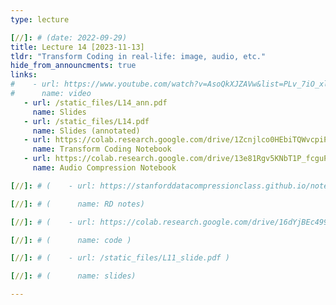 ```yaml
---
type: lecture

[//]: # (date: 2022-09-29)
title: Lecture 14 [2023-11-13]
tldr: "Transform Coding in real-life: image, audio, etc."
hide_from_announcments: true
links:
#    - url: https://www.youtube.com/watch?v=AsoQkXJZAVw&list=PLv_7iO_xlL0Jgc35Pqn7XP5VTQ5krLMOl
#      name: video
   - url: /static_files/L14_ann.pdf
     name: Slides
   - url: /static_files/L14.pdf
     name: Slides (annotated)
   - url: https://colab.research.google.com/drive/1Zcnjlco0HEbiTQWvcpiPYA9HbtfB829x#scrollTo=u2mT08CIzvuw
     name: Transform Coding Notebook
   - url: https://colab.research.google.com/drive/13e81Rgv5KNbT1P_fcguPvldtedogkEJZ#scrollTo=McjXr-nVIII1
     name: Audio Compression Notebook

[//]: # (    - url: https://stanforddatacompressionclass.github.io/notes/lossy/rd.html)

[//]: # (      name: RD notes)

[//]: # (    - url: https://colab.research.google.com/drive/16dYjBEc499HgHoZRxcyeg0YmNAb5AwAW?usp=sharing)

[//]: # (      name: code )

[//]: # (    - url: /static_files/L11_slide.pdf )

[//]: # (      name: slides)

---
```





